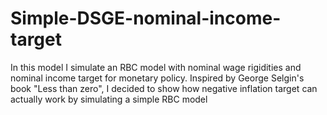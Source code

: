 # Simple-DSGE-nominal-income-target
In this model I simulate an RBC model with nominal wage rigidities and nominal income target for monetary policy. Inspired by George Selgin's book "Less than zero", I decided to show how negative inflation target can actually work by simulating a simple RBC model
